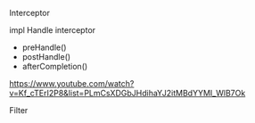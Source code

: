 Interceptor

impl Handle interceptor

- preHandle()
- postHandle()
- afterCompletion()

https://www.youtube.com/watch?v=Kf_cTErI2P8&list=PLmCsXDGbJHdihaYJ2itMBdYYMI_WlB7Ok

Filter

